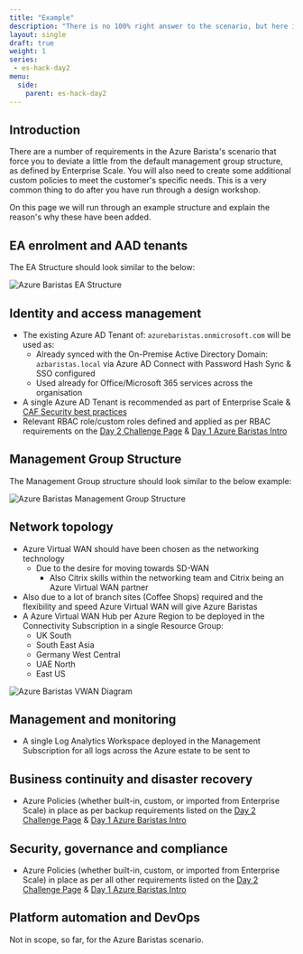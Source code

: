 ```yaml
---
title: "Example"
description: "There is no 100% right answer to the scenario, but here is an example solution."
layout: single
draft: true
weight: 1
series:
 - es-hack-day2
menu:
  side:
    parent: es-hack-day2
---
```


## Introduction

There are a number of requirements in the Azure Barista's scenario that force you to deviate a little from the default management group structure, as defined by Enterprise Scale. You will also need to create some additional custom policies to meet the customer's specific needs. This is a very common thing to do after you have run through a design workshop.

On this page we will run through an example structure and explain the reason's why these have been added.

## EA enrolment and AAD tenants

The EA Structure should look similar to the below:

![Azure Baristas EA Structure](/es/day2/images/az-bar-ea-example.png)

## Identity and access management

- The existing Azure AD Tenant of: ```azurebaristas.onmicrosoft.com``` will be used as:
  - Already synced with the On-Premise Active Directory Domain: ```azbaristas.local``` via Azure AD Connect with Password Hash Sync & SSO configured
  - Used already for Office/Microsoft 365 services across the organisation
- A single Azure AD Tenant is recommended as part of Enterprise Scale & [CAF Security best practices](https://docs.microsoft.com/en-us/azure/cloud-adoption-framework/security/security-top-10#9-architecture-standardize-on-a-single-directory-and-identity)
- Relevant RBAC role/custom roles defined and applied as per RBAC requirements on the [Day 2 Challenge Page](../customise/#security-group-and-rbac-assignments) & [Day 1 Azure Baristas Intro](/es/day1/baristas)

## Management Group Structure

The Management Group structure should look similar to the below example:

![Azure Baristas Management Group Structure](/es/day2/images/az-bar-mgmt-grp-example.png)

## Network topology

- Azure Virtual WAN should have been chosen as the networking technology
  - Due to the desire for moving towards SD-WAN
    - Also Citrix skills within the networking team and Citrix being an Azure Virtual WAN partner
- Also due to a lot of branch sites (Coffee Shops) required and the flexibility and speed Azure Virtual WAN will give Azure Baristas
- A Azure Virtual WAN Hub per Azure Region to be deployed in the Connectivity Subscription in a single Resource Group:
  - UK South
  - South East Asia
  - Germany West Central
  - UAE North
  - East US


![Azure Baristas VWAN Diagram](/es/day2/images/az-bar-vwan-example.png)

## Management and monitoring

- A single Log Analytics Workspace deployed in the Management Subscription for all logs across the Azure estate to be sent to

## Business continuity and disaster recovery

- Azure Policies (whether built-in, custom, or imported from Enterprise Scale) in place as per backup requirements listed on the [Day 2 Challenge Page](../customise/#policy-guidance) & [Day 1 Azure Baristas Intro](/es/day1/baristas)

## Security, governance and compliance

- Azure Policies (whether built-in, custom, or imported from Enterprise Scale) in place as per all other requirements listed on the [Day 2 Challenge Page](../customise/#policy-guidance) & [Day 1 Azure Baristas Intro](/es/day1/baristas)

## Platform automation and DevOps

Not in scope, so far, for the Azure Baristas scenario.
